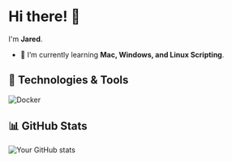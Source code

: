 # Hi there! 👋

I'm **Jared**.

- 🌱 I’m currently learning **Mac, Windows, and Linux Scripting**.

## 🔧 Technologies & Tools

![Docker](https://img.shields.io/badge/Docker-2496ED?style=flat-square&logo=docker&logoColor=white)

## 📊 GitHub Stats

![Your GitHub stats](https://github-readme-stats.vercel.app/api?username=Jaredy899&show_icons=true&theme=radical)
